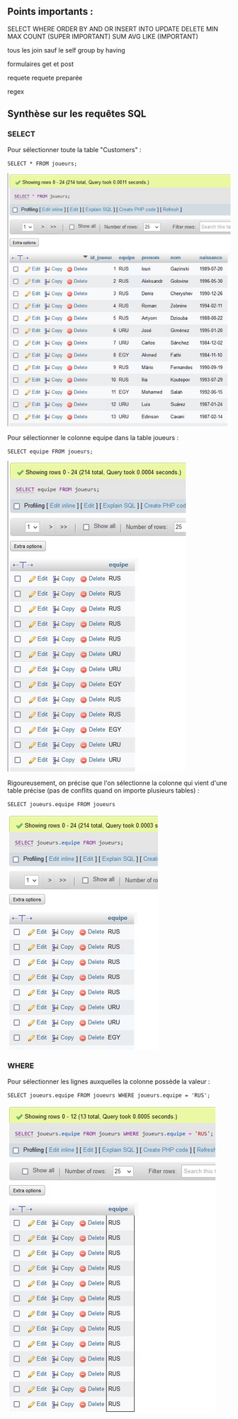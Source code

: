 ## Points importants :

SELECT
WHERE
ORDER BY
AND
OR
INSERT INTO
UPDATE
DELETE
MIN MAX
COUNT (SUPER IMPORTANT)
SUM
AVG
LIKE (IMPORTANT)

tous les join sauf le self
group by 
having

formulaires get et post

requete
requete preparée

regex


## Synthèse sur les requêtes SQL

### SELECT

Pour sélectionner toute la table "Customers" :
```
SELECT * FROM joueurs;
```
![Alt text](image.png)

Pour sélectionner le colonne equipe dans la table joueurs :
```
SELECT equipe FROM joueurs;
```
![Alt text](image-1.png)

Rigoureusement, on précise que l'on sélectionne la colonne qui vient d'une table précise (pas de conflits quand on importe plusieurs tables) :

```
SELECT joueurs.equipe FROM joueurs
```

![Alt text](image-3.png)

### WHERE

Pour sélectionner les lignes auxquelles la colonne possède la valeur :

```
SELECT joueurs.equipe FROM joueurs WHERE joueurs.equipe = 'RUS';
```

![Alt text](image-4.png)